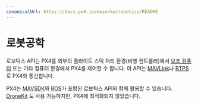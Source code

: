 ```yaml
---
canonicalUrl: https://docs.px4.io/main/ko/robotics/README
---
```


# 로봇공학

로보틱스 API는 PX4를 외부의 플라이트 스택 처리 환경(비행 컨트롤러)에서 [보조 컴퓨터](../companion_computer/pixhawk_companion.md) 또는 기타 컴퓨터 환경에서 PX4를 제어할 수 합니다. 이 API는 [MAVLink](../middleware/mavlink.md)나 [RTPS](../middleware/micrortps.md)로 PX4와 통신합니다.

PX4는 [MAVSDK](https://www.dronecode.org/sdk/)와 [ROS](../ros/README.md)가 포함된 로보틱스 API와 함께 활용할 수 있습니다. [DroneKit](../robotics/dronekit.md) 도 사용 가능하지만, PX4에 최적화되지 않았습니다.
